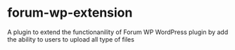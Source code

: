 # forum-wp-extension
A plugin to extend the functionanility of Forum WP WordPress plugin by add the ability to users to upload all type of files
